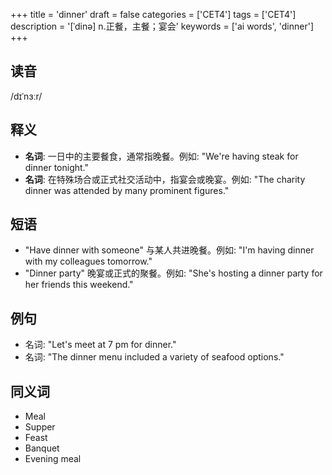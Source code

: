 +++
title = 'dinner'
draft = false
categories = ['CET4']
tags = ['CET4']
description = '[ˈdinə] n.正餐，主餐；宴会'
keywords = ['ai words', 'dinner']
+++

## 读音
/dɪˈnɜːr/

## 释义
- **名词**: 一日中的主要餐食，通常指晚餐。例如: "We're having steak for dinner tonight."
- **名词**: 在特殊场合或正式社交活动中，指宴会或晚宴。例如: "The charity dinner was attended by many prominent figures."

## 短语
- "Have dinner with someone" 与某人共进晚餐。例如: "I'm having dinner with my colleagues tomorrow."
- "Dinner party" 晚宴或正式的聚餐。例如: "She's hosting a dinner party for her friends this weekend."

## 例句
- 名词: "Let's meet at 7 pm for dinner."
- 名词: "The dinner menu included a variety of seafood options."

## 同义词
- Meal
- Supper
- Feast
- Banquet
- Evening meal
